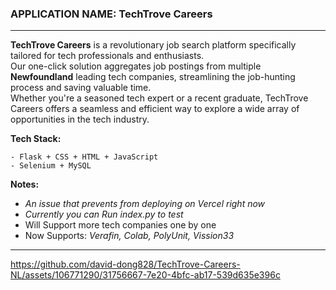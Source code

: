  <h3>APPLICATION NAME:  TechTrove Careers </h3>
 
------ 


**TechTrove Careers** is a revolutionary job search platform specifically tailored for tech professionals and enthusiasts.<br>
Our one-click solution aggregates job postings from multiple **Newfoundland** leading tech companies, streamlining the job-hunting process and saving valuable time.<br>
                      Whether you're a seasoned tech expert or a recent graduate, TechTrove Careers offers a seamless and efficient way to explore a wide array of opportunities in the tech industry.<br>
   
 **Tech Stack:**

    - Flask + CSS + HTML + JavaScript
    - Selenium + MySQL
  
**Notes:**                  
- *An issue that prevents from deploying on Vercel right now*
- *Currently you can Run index.py to test*
- Will Support more tech companies one by one
- Now Supports: *Verafin, Colab, PolyUnit, Vission33*

----



https://github.com/david-dong828/TechTrove-Careers-NL/assets/106771290/31756667-7e20-4bfc-ab17-539d635e396c
